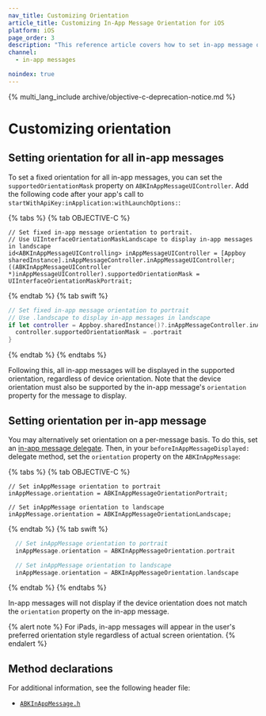 ```yaml
---
nav_title: Customizing Orientation
article_title: Customizing In-App Message Orientation for iOS
platform: iOS
page_order: 3
description: "This reference article covers how to set in-app message orientation for your iOS application."
channel:
  - in-app messages

noindex: true
---
```


{% multi_lang_include archive/objective-c-deprecation-notice.md %}

# Customizing orientation

## Setting orientation for all in-app messages

To set a fixed orientation for all in-app messages, you can set the `supportedOrientationMask` property on `ABKInAppMessageUIController`. Add the following code after your app's call to `startWithApiKey:inApplication:withLaunchOptions:`:

{% tabs %}
{% tab OBJECTIVE-C %}

```objc
// Set fixed in-app message orientation to portrait.
// Use UIInterfaceOrientationMaskLandscape to display in-app messages in landscape
id<ABKInAppMessageUIControlling> inAppMessageUIController = [Appboy sharedInstance].inAppMessageController.inAppMessageUIController;
((ABKInAppMessageUIController *)inAppMessageUIController).supportedOrientationMask = UIInterfaceOrientationMaskPortrait;
```

{% endtab %}
{% tab swift %}

```swift
// Set fixed in-app message orientation to portrait
// Use .landscape to display in-app messages in landscape
if let controller = Appboy.sharedInstance()?.inAppMessageController.inAppMessageUIController as? ABKInAppMessageUIController {
  controller.supportedOrientationMask = .portrait
}
```

{% endtab %}
{% endtabs %}

Following this, all in-app messages will be displayed in the supported orientation, regardless of device orientation. Note that the device orientation must also be supported by the in-app message's `orientation` property for the message to display.

## Setting orientation per in-app message

You may alternatively set orientation on a per-message basis. To do this, set an [in-app message delegate][1]. Then, in your `beforeInAppMessageDisplayed:` delegate method, set the `orientation` property on the `ABKInAppMessage`:

{% tabs %}
{% tab OBJECTIVE-C %}

```objc
// Set inAppMessage orientation to portrait
inAppMessage.orientation = ABKInAppMessageOrientationPortrait;

// Set inAppMessage orientation to landscape
inAppMessage.orientation = ABKInAppMessageOrientationLandscape;
```

{% endtab %}
{% tab swift %}

```swift    
  // Set inAppMessage orientation to portrait
  inAppMessage.orientation = ABKInAppMessageOrientation.portrait

  // Set inAppMessage orientation to landscape
  inAppMessage.orientation = ABKInAppMessageOrientation.landscape
```

{% endtab %}
{% endtabs %}

In-app messages will not display if the device orientation does not match the `orientation` property on the in-app message.

{% alert note %}
For iPads, in-app messages will appear in the user's preferred orientation style regardless of actual screen orientation.
{% endalert %}

## Method declarations

For additional information, see the following header file:

- [`ABKInAppMessage.h`][14]

[1]: {{site.baseurl}}/developer_guide/platform_integration_guides/ios/in-app_messaging/customization/setting_delegates/
[14]: https://github.com/Appboy/appboy-ios-sdk/blob/master/AppboyKit/include/ABKInAppMessage.h
